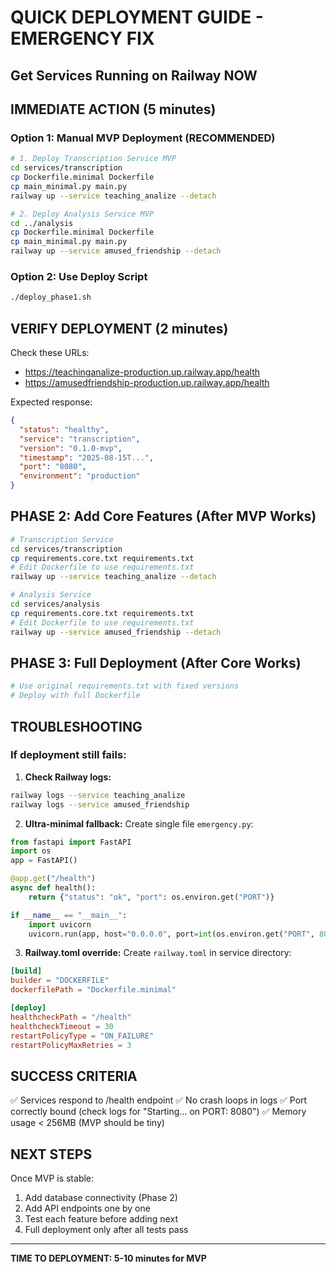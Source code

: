 # QUICK DEPLOYMENT GUIDE - EMERGENCY FIX
## Get Services Running on Railway NOW

## IMMEDIATE ACTION (5 minutes)

### Option 1: Manual MVP Deployment (RECOMMENDED)

```bash
# 1. Deploy Transcription Service MVP
cd services/transcription
cp Dockerfile.minimal Dockerfile
cp main_minimal.py main.py
railway up --service teaching_analize --detach

# 2. Deploy Analysis Service MVP
cd ../analysis
cp Dockerfile.minimal Dockerfile
cp main_minimal.py main.py
railway up --service amused_friendship --detach
```

### Option 2: Use Deploy Script
```bash
./deploy_phase1.sh
```

## VERIFY DEPLOYMENT (2 minutes)

Check these URLs:
- https://teachinganalize-production.up.railway.app/health
- https://amusedfriendship-production.up.railway.app/health

Expected response:
```json
{
  "status": "healthy",
  "service": "transcription",
  "version": "0.1.0-mvp",
  "timestamp": "2025-08-15T...",
  "port": "8080",
  "environment": "production"
}
```

## PHASE 2: Add Core Features (After MVP Works)

```bash
# Transcription Service
cd services/transcription
cp requirements.core.txt requirements.txt
# Edit Dockerfile to use requirements.txt
railway up --service teaching_analize --detach

# Analysis Service
cd services/analysis
cp requirements.core.txt requirements.txt
# Edit Dockerfile to use requirements.txt
railway up --service amused_friendship --detach
```

## PHASE 3: Full Deployment (After Core Works)

```bash
# Use original requirements.txt with fixed versions
# Deploy with full Dockerfile
```

## TROUBLESHOOTING

### If deployment still fails:

1. **Check Railway logs:**
```bash
railway logs --service teaching_analize
railway logs --service amused_friendship
```

2. **Ultra-minimal fallback:**
Create single file `emergency.py`:
```python
from fastapi import FastAPI
import os
app = FastAPI()

@app.get("/health")
async def health():
    return {"status": "ok", "port": os.environ.get("PORT")}

if __name__ == "__main__":
    import uvicorn
    uvicorn.run(app, host="0.0.0.0", port=int(os.environ.get("PORT", 8080)))
```

3. **Railway.toml override:**
Create `railway.toml` in service directory:
```toml
[build]
builder = "DOCKERFILE"
dockerfilePath = "Dockerfile.minimal"

[deploy]
healthcheckPath = "/health"
healthcheckTimeout = 30
restartPolicyType = "ON_FAILURE"
restartPolicyMaxRetries = 3
```

## SUCCESS CRITERIA

✅ Services respond to /health endpoint
✅ No crash loops in logs
✅ Port correctly bound (check logs for "Starting... on PORT: 8080")
✅ Memory usage < 256MB (MVP should be tiny)

## NEXT STEPS

Once MVP is stable:
1. Add database connectivity (Phase 2)
2. Add API endpoints one by one
3. Test each feature before adding next
4. Full deployment only after all tests pass

---

**TIME TO DEPLOYMENT: 5-10 minutes for MVP**